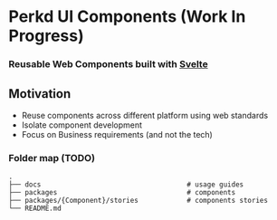# Perkd UI Components (Work In Progress)
### Reusable Web Components built with [Svelte](https://svelte.dev)

## Motivation
* Reuse components across different platform using web standards
* Isolate component development
* Focus on Business requirements (and not the tech)


### Folder map (TODO)

    .
    ├── docs                                    # usage guides
    ├── packages                                # components
    ├── packages/{Component}/stories            # components stories
    └── README.md
